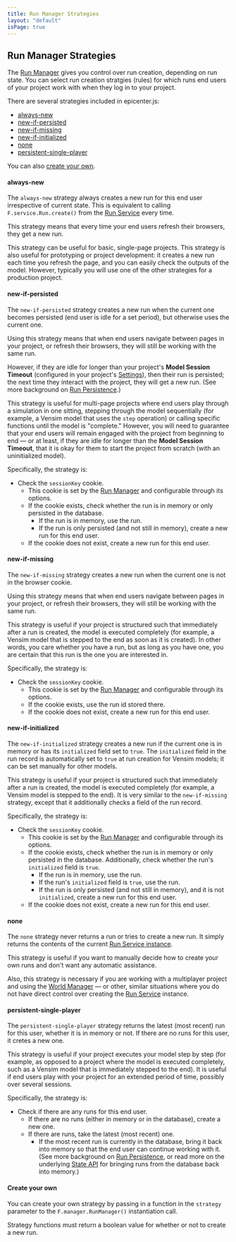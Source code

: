 ```yaml
---
title: Run Manager Strategies
layout: "default"
isPage: true
---
```


## Run Manager Strategies

The [Run Manager](../generated/run-manager/) gives you control over run creation, depending on run state. You can select run creation stratgies (rules) for which runs end users of your project work with when they log in to your project.

There are several strategies included in epicenter.js:

* [always-new](#always-new)
* [new-if-persisted](#new-if-persisted)
* [new-if-missing](#new-if-missing)
* [new-if-initialized](#new-if-initialized)
* [none](#none)
* [persistent-single-player](#persistent-single-player)

You can also [create your own](#create-your-own).


<a name="always-new"></a>
#### always-new

The `always-new` strategy always creates a new run for this end user irrespective of current state. This is equivalent to calling `F.service.Run.create()` from the [Run Service](../generated/run-api-service/) every time. 

This strategy means that every time your end users refresh their browsers, they get a new run. 

This strategy can be useful for basic, single-page projects. This strategy is also useful for prototyping or project development: it creates a new run each time you refresh the page, and you can easily check the outputs of the model. However, typically you will use one of the other strategies for a production project.


<a name="new-if-persisted"></a>
#### new-if-persisted

The `new-if-persisted` strategy creates a new run when the current one becomes persisted (end user is idle for a set period), but otherwise uses the current one. 

Using this strategy means that when end users navigate between pages in your project, or refresh their browsers, they will still be working with the same run. 

However, if they are idle for longer than your project's **Model Session Timeout** (configured in your project's [Settings](../../updating_your_settings/)), then their run is persisted; the next time they interact with the project, they will get a new run. (See more background on [Run Persistence](../../run_persistence/).)

This strategy is useful for multi-page projects where end users play through a simulation in one sitting, stepping through the model sequentially (for example, a Vensim model that uses the `step` operation) or calling specific functions until the model is "complete." However, you will need  to guarantee that your end users will remain engaged with the project from beginning to end &mdash; or at least, if they are idle for longer than the **Model Session Timeout**, that it is okay for them to start the project from scratch (with an uninitialized model). 

Specifically, the strategy is:

* Check the `sessionKey` cookie.
	* This cookie is set by the [Run Manager](../generated/run-manager/) and configurable through its options.
	* If the cookie exists, check whether the run is in memory or only persisted in the database. 
		* If the run is in memory, use the run.
		* If the run is only persisted (and not still in memory), create a new run for this end user. 
	* If the cookie does not exist, create a new run for this end user.


<a name="new-if-missing"></a>
#### new-if-missing

The `new-if-missing` strategy creates a new run when the current one is not in the browser cookie.

Using this strategy means that when end users navigate between pages in your project, or refresh their browsers, they will still be working with the same run.

This strategy is useful if your project is structured such that immediately after a run is created, the model is executed completely (for example, a Vensim model that is stepped to the end as soon as it is created). In other words, you care whether you have a run, but as long as you have one, you are certain that this run is the one you are interested in. 

Specifically, the strategy is:

* Check the `sessionKey` cookie.
	* This cookie is set by the [Run Manager](../generated/run-manager/) and configurable through its options. 
	* If the cookie exists, use the run id stored there. 
	* If the cookie does not exist, create a new run for this end user. 


<a name="new-if-initialized"></a>
#### new-if-initialized

The `new-if-initialized` strategy creates a new run if the current one is in memory or has its `initialized` field set to `true`. The `initialized` field in the run record is automatically set to `true` at run creation for Vensim models; it can be set manually for other models.

This strategy is useful if your project is structured such that immediately after a run is created, the model is executed completely (for example, a Vensim model is stepped to the end). It is very similar to the `new-if-missing` strategy, except that it additionally checks a field of the run record. 

Specifically, the strategy is:

* Check the `sessionKey` cookie. 
	* This cookie is set by the [Run Manager](../generated/run-manager/) and configurable through its options.
	* If the cookie exists, check whether the run is in memory or only persisted in the database. Additionally, check whether the run's `initialized` field is `true`. 
		* If the run is in memory, use the run.
		* If the run's `initialized` field is `true`, use the run.
		* If the run is only persisted (and not still in memory), and it is not `initialized`, create a new run for this end user.
	* If the cookie does not exist, create a new run for this end user.


<a name="none"></a>
#### none

The `none` strategy never returns a run or tries to create a new run. It simply returns the contents of the current [Run Service instance](../generated/run-service/).

This strategy is useful if you want to manually decide how to create your own runs and don't want any automatic assistance. 

Also, this strategy is necessary if you are working with a multiplayer project and using the [World Manager](../generated/world-manager/) &mdash; or other, similar situations where you do not have direct control over creating the [Run Service](../generated/run-service/) instance.


<a name="persistent-single-player"></a>
#### persistent-single-player

The `persistent-single-player` strategy returns the latest (most recent) run for this user, whether it is in memory or not. If there are no runs for this user, it cretes a new one.

This strategy is useful if your project executes your model step by step (for example, as opposed to a project where the model is executed completely, such as a Vensim model that is immediately stepped to the end). It is useful if end users play with your project for an extended period of time, possibly over several sessions.

Specifically, the strategy is:

* Check if there are any runs for this end user.
	* If there are no runs (either in memory or in the database), create a new one.
	* If there are runs, take the latest (most recent) one.
		* If the most recent run is currently in the database, bring it back into memory so that the end user can continue working with it. (See more background on [Run Persistence](../../run_persistence/), or read more on the underlying [State API](../../rest_apis/other_apis/model_apis/state/) for bringing runs from the database back into memory.) 


<a name="create-your-own"></a>
#### Create your own

You can create your own strategy by passing in a function in the `strategy` parameter to the `F.manager.RunManager()` instantiation call. 

Strategy functions must return a boolean value for whether or not to create a new run.

